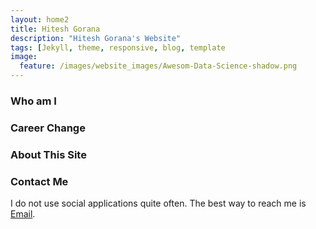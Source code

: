 ```yaml
---
layout: home2
title: Hitesh Gorana
description: "Hitesh Gorana's Website"
tags: [Jekyll, theme, responsive, blog, template
image:
  feature: /images/website_images/Awesom-Data-Science-shadow.png
---
```


### Who am I

### Career Change

### About This Site

### Contact Me

I do not use social applications quite often. The best way to reach me is [Email](mailto:to.hitesh.gorana@gmail.com).

